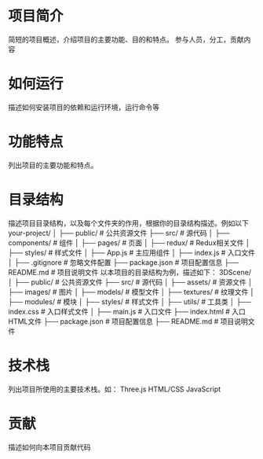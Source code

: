 # 项目简介
简短的项目概述，介绍项目的主要功能、目的和特点。
参与人员，分工，贡献内容

# 如何运行
描述如何安装项目的依赖和运行环境，运行命令等

# 功能特点
列出项目的主要功能和特点。

# 目录结构
描述项目目录结构，以及每个文件夹的作用，根据你的目录结构描述。例如以下
your-project/
│
├── public/                 # 公共资源文件
├── src/                    # 源代码
│   ├── components/         # 组件
│   ├── pages/              # 页面
│   ├── redux/              # Redux相关文件
│   ├── styles/             # 样式文件
│   ├── App.js              # 主应用组件
│   ├── index.js            # 入口文件
│
├── .gitignore              # 忽略文件配置
├── package.json            # 项目配置信息
├── README.md               # 项目说明文件
以本项目的目录结构为例，描述如下：
3DScene/
│
├── public/                 # 公共资源文件
├── src/                    # 源代码
│   ├── assets/             # 资源文件
│        ├── images/        # 图片
│        ├── models/        # 模型文件
│        ├── textures/      # 纹理文件
│   ├── modules/            # 模块
│   ├── styles/             # 样式文件
│   ├── utils/              # 工具类
│   ├── index.css           # 入口样式文件
│   ├── main.js             # 入口文件
├── index.html              # 入口HTML文件
├── package.json            # 项目配置信息
├── README.md               # 项目说明文件

# 技术栈
列出项目所使用的主要技术栈。如：
Three.js
HTML/CSS
JavaScript

# 贡献
描述如何向本项目贡献代码
